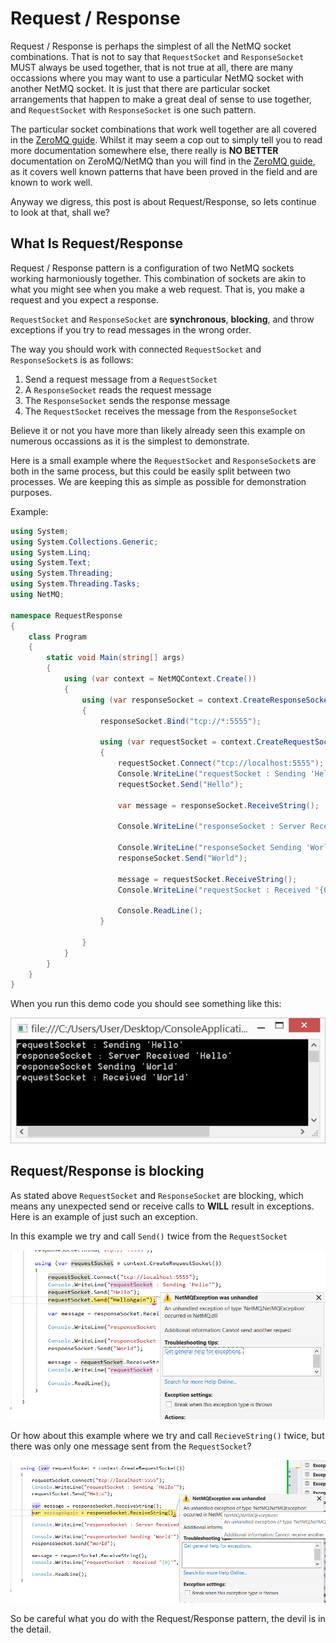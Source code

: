 Request / Response
=====

Request / Response is perhaps the simplest of all the NetMQ socket combinations. That is not to say that `RequestSocket` and `ResponseSocket` MUST always be used together, that is not true at all, there are many occassions where you may want to use a particular NetMQ socket with another NetMQ socket. It is just that there are particular socket arrangements that happen to make a great deal of sense to use together, and `RequestSocket` with `ResponseSocket` is one such pattern.

The particular socket combinations that work well together are all covered in the <a href="http://zguide.zeromq.org/page:all" target="_blank">ZeroMQ guide</a>. Whilst it may seem a cop out to simply tell you to read more documentation somewhere else, there really is **NO BETTER** documentation on ZeroMQ/NetMQ than you will find in the <a href="http://zguide.zeromq.org/page:all" target="_blank">ZeroMQ guide</a>, as it covers well known patterns that have been proved in the field and are known to work well.

Anyway we digress, this post is about Request/Response, so lets continue to look at that, shall we?


## What Is Request/Response

Request / Response pattern is a configuration of two NetMQ sockets working harmoniously together. This combination of sockets are akin to what you might see when you make a web request. That is, you make a request and you expect a response.

`RequestSocket` and `ResponseSocket` are **synchronous**, **blocking**, and throw exceptions if you try to read messages in the wrong order.

The way you should work with connected `RequestSocket` and `ResponseSocket`s is as follows:

1. Send a request message from a `RequestSocket`
2. A `ResponseSocket` reads the request message
3. The `ResponseSocket` sends the response message
4. The `RequestSocket` receives the message from the `ResponseSocket`

Believe it or not you have more than likely already seen this example on numerous occassions as it is the simplest to demonstrate.

Here is a small example where the `RequestSocket` and `ResponseSocket`s are both in the same process, but this could be easily split between two processes. We are keeping this as simple as possible for demonstration purposes.

Example:

```csharp
using System;
using System.Collections.Generic;
using System.Linq;
using System.Text;
using System.Threading;
using System.Threading.Tasks;
using NetMQ;

namespace RequestResponse
{
    class Program
    {
        static void Main(string[] args)
        {
            using (var context = NetMQContext.Create())
            {
                using (var responseSocket = context.CreateResponseSocket())
                {
                    responseSocket.Bind("tcp://*:5555");

                    using (var requestSocket = context.CreateRequestSocket())
                    {
                        requestSocket.Connect("tcp://localhost:5555");
                        Console.WriteLine("requestSocket : Sending 'Hello'");
                        requestSocket.Send("Hello");

                        var message = responseSocket.ReceiveString();

                        Console.WriteLine("responseSocket : Server Received '{0}'", message);

                        Console.WriteLine("responseSocket Sending 'World'");
                        responseSocket.Send("World");

                        message = requestSocket.ReceiveString();
                        Console.WriteLine("requestSocket : Received '{0}'", message);

                        Console.ReadLine();
                    }

                }
            }
        }
    }
}
```

When you run this demo code you should see something like this:

![](Images/RequestResponse.png)


## Request/Response is blocking

As stated above `RequestSocket` and `ResponseSocket` are blocking, which means any unexpected send or receive calls to **WILL** result in exceptions. Here is an example of just such an exception.

In this example we try and call `Send()` twice from the `RequestSocket`

![](Images/RequestResponse2Sends.png)

Or how about this example where we try and call `RecieveString()` twice, but there was only one message sent from the `RequestSocket`?

![](Images/RequestResponse2Receives.png)

So be careful what you do with the Request/Response pattern, the devil is in the detail.
